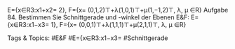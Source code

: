 E={x∈R3:x1+x2= 2},
F={x= (0,1,2)⊤+λ(1,0,1)⊤+µ(1,−1,2)⊤, λ, µ ∈R}
Aufgabe 84. Bestimmen Sie Schnittgerade und -winkel der Ebenen E&F:
E={x∈R3:x1−x3= 1},
F={x= (0,0,1)⊤+λ(1,1,1)⊤+µ(2,1,1)⊤, λ, µ ∈R}

   Tags & Topics:
   #E&F
   #E={x∈R3:x1−x3=
   #Schnittgerade